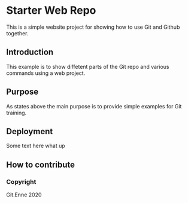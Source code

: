 # Starter Web Repo

This is a simple website project for showing how to use Git and Github together.

## Introduction

This example is to show diffetent parts of the Git repo and various commands using a web project.

## Purpose

As states above the main purpose is to provide simple examples for Git training.

## Deployment

Some text here what up

## How to contribute


### Copyright

Git.Enne 2020